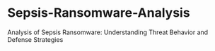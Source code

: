 # Sepsis-Ransomware-Analysis
Analysis of Sepsis Ransomware: Understanding Threat Behavior and Defense Strategies
